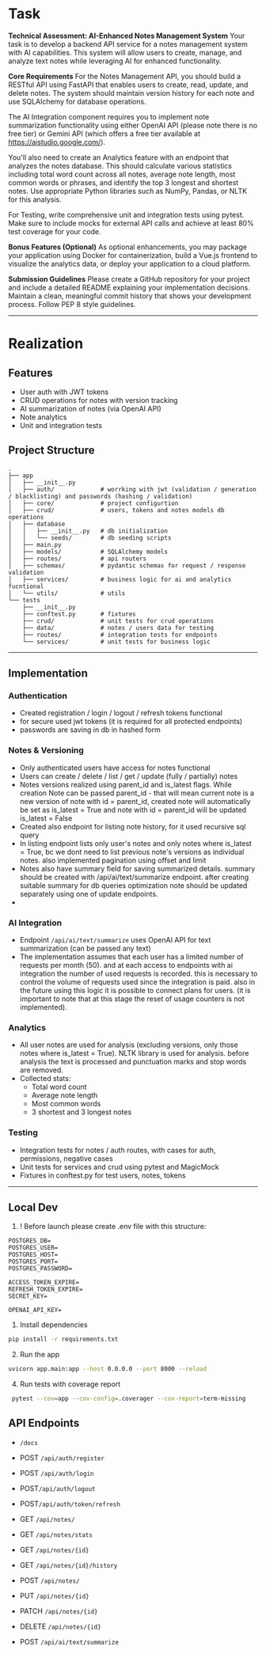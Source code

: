 
# Task

**Technical Assessment: AI-Enhanced Notes Management System** Your task is to develop a backend API service for a notes management system with AI capabilities. This system will allow users to create, manage, and analyze text notes while leveraging AI for enhanced functionality.

**Core Requirements**
For the Notes Management API, you should build a RESTful API using FastAPI that enables users to create, read, update, and delete notes. The system should maintain version history for each note and use SQLAlchemy for database operations. 

The AI Integration component requires you to implement note summarization functionality using either OpenAI API (please note there is no free tier) or Gemini API (which offers a free tier available at https://aistudio.google.com/).

You'll also need to create an Analytics feature with an endpoint that analyzes the notes database. This should calculate various statistics including total word count across all notes, average note length, most common words or phrases, and identify the top 3 longest and shortest notes. Use appropriate Python libraries such as NumPy, Pandas, or NLTK for this analysis.

For Testing, write comprehensive unit and integration tests using pytest. Make sure to include mocks for external API calls and achieve at least 80% test coverage for your code.

**Bonus Features (Optional)**
As optional enhancements, you may package your application using Docker for containerization, build a Vue.js frontend to visualize the analytics data, or deploy your application to a cloud platform.


**Submission Guidelines**
Please create a GitHub repository for your project and include a detailed README explaining your implementation decisions. Maintain a clean, meaningful commit history that shows your development process. Follow PEP 8 style guidelines. 

---

# Realization

## Features

- User auth with JWT tokens
- CRUD operations for notes with  version tracking
- AI summarization of notes (via OpenAI API)
- Note analytics
- Unit and integration tests

## Project Structure


```
.
├── app
│   ├── __init__.py
│   ├── auth/             # worrking with jwt (validation / generation / blacklisting) and passwords (hashing / validation)
│   ├── core/             # project configurtion 
│   ├── crud/             # users, tokens and notes models db operations
│   ├── database
│   │   ├── __init__.py   # db initialization
│   │   └── seeds/        # db seeding scripts
│   ├── main.py
│   ├── models/           # SQLAlchemy models
│   ├── routes/           # api routers
│   ├── schemas/          # pydantic schemas for request / response validation
│   ├── services/         # business logic for ai and analytics fucntional
│   └── utils/            # utils 
└── tests
    ├── __init__.py
    ├── conftest.py       # fixtures
    ├── crud/             # unit tests for crud operations
    ├── data/             # notes / users data for testing 
    ├── routes/           # integration tests for endpoints
    └── services/         # unit tests for business logic

```

---

## Implementation 

### Authentication

- Created registration / login / logout / refresh tokens functional 
- for secure used jwt tokens (it is required for all protected endpoints)
- passwords are saving in db in hashed form

### Notes & Versioning

- Only authenticated users have access for notes functional 
- Users can create / delete / list / get / update (fully / partially) notes
- Notes versions realized using parent_id and is_latest flags. While creation Note can be passed parent_id - that will mean current note is a new version of note with id = parent_id, created note will automatically be set as is_latest = True and note with id = parent_id will be updated is_latest = False
- Created also endpoint for listing note history, for it used recursive sql query
- In listing endpoint lists only user's notes and only notes where is_latest = True, bc we dont need to list previous note's versions as individual notes. also implemented pagination using offset and limit
- Notes also have summary field for saving summarized details. summary should be created with /api/ai/text/summarize endpoint. after creating suitable summary for db queries optimization note should be updated separately using one of update endpoints.
- 

### AI Integration

- Endpoint `/api/ai/text/summarize` uses OpenAI API for text summarization (can be passed any text)
- The implementation assumes that each user has a limited number of requests per month (50). and at each access to endpoints with ai integration the number of used requests is recorded. this is necessary to control the volume of requests used since the integration is paid. also in the future using this logic it is possible to connect plans for users. (it is important to note that at this stage the reset of usage counters is not implemented).

### Analytics

- All user notes are used for analysis (excluding versions, only those notes where is_latest = True). NLTK library is used for analysis. before analysis the text is processed and punctuation marks and stop words are removed. 
- Collected stats:
  - Total word count
  - Average note length
  - Most common words
  - 3 shortest and 3 longest notes

### Testing

- Integration tests for notes / auth  routes, with cases for auth, permissions, negative cases
- Unit tests for services and crud using pytest and MagicMock
- Fixtures in conftest.py for test users, notes, tokens

---

## Local Dev

1. ! Before launch please create .env file with this structure:
```
POSTGRES_DB=
POSTGRES_USER= 
POSTGRES_HOST= 
POSTGRES_PORT=
POSTGRES_PASSWORD=
  
ACCESS_TOKEN_EXPIRE=
REFRESH_TOKEN_EXPIRE=
SECRET_KEY=
  
OPENAI_API_KEY=
```
1. Install dependencies

```bash
pip install -r requirements.txt
```

2. Run the app

```bash
uvicorn app.main:app --host 0.0.0.0 --port 8000 --reload
```

4. Run tests with coverage report

```bash
 pytest --cov=app --cov-config=.coverager --cov-report=term-missing
```

## API Endpoints

- `/docs`

- POST `/api/auth/register`
- POST `/api/auth/login`
- POST`/api/auth/logout`
- POST`/api/auth/token/refresh`

- GET `/api/notes/` 
- GET `/api/notes/stats` 
- GET `/api/notes/{id}` 
- GET `/api/notes/{id}/history` 
- POST `/api/notes/` 
- PUT `/api/notes/{id}`
- PATCH `/api/notes/{id}`
- DELETE `/api/notes/{id}`
  
- POST `/api/ai/text/summarize` 

